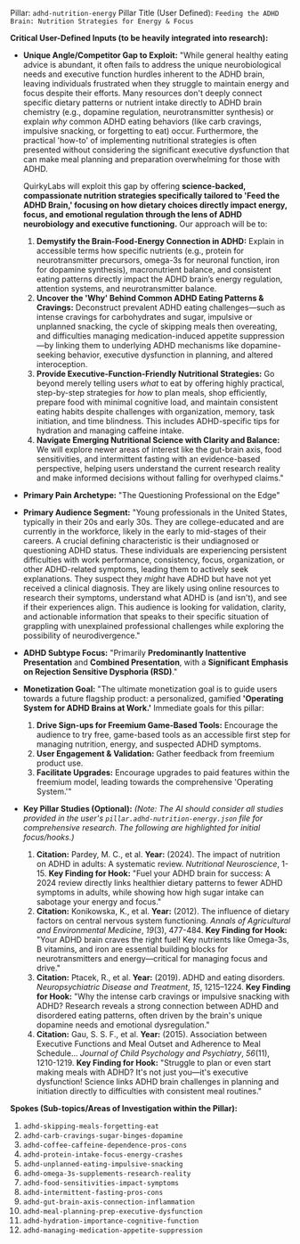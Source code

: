 Pillar: `adhd-nutrition-energy`
Pillar Title (User Defined): `Feeding the ADHD Brain: Nutrition Strategies for Energy & Focus`

**Critical User-Defined Inputs (to be heavily integrated into research):**

* **Unique Angle/Competitor Gap to Exploit:**
    "While general healthy eating advice is abundant, it often fails to address the unique neurobiological needs and executive function hurdles inherent to the ADHD brain, leaving individuals frustrated when they struggle to maintain energy and focus despite their efforts. Many resources don't deeply connect specific dietary patterns or nutrient intake directly to ADHD brain chemistry (e.g., dopamine regulation, neurotransmitter synthesis) or explain *why* common ADHD eating behaviors (like carb cravings, impulsive snacking, or forgetting to eat) occur. Furthermore, the practical 'how-to' of implementing nutritional strategies is often presented without considering the significant executive dysfunction that can make meal planning and preparation overwhelming for those with ADHD.

    QuirkyLabs will exploit this gap by offering **science-backed, compassionate nutrition strategies specifically tailored to 'Feed the ADHD Brain,' focusing on how dietary choices directly impact energy, focus, and emotional regulation through the lens of ADHD neurobiology and executive functioning.** Our approach will be to:
    1.  **Demystify the Brain-Food-Energy Connection in ADHD:** Explain in accessible terms how specific nutrients (e.g., protein for neurotransmitter precursors, omega-3s for neuronal function, iron for dopamine synthesis), macronutrient balance, and consistent eating patterns directly impact the ADHD brain’s energy regulation, attention systems, and neurotransmitter balance.
    2.  **Uncover the 'Why' Behind Common ADHD Eating Patterns & Cravings:** Deconstruct prevalent ADHD eating challenges—such as intense cravings for carbohydrates and sugar, impulsive or unplanned snacking, the cycle of skipping meals then overeating, and difficulties managing medication-induced appetite suppression—by linking them to underlying ADHD mechanisms like dopamine-seeking behavior, executive dysfunction in planning, and altered interoception.
    3.  **Provide Executive-Function-Friendly Nutritional Strategies:** Go beyond merely telling users *what* to eat by offering highly practical, step-by-step strategies for *how* to plan meals, shop efficiently, prepare food with minimal cognitive load, and maintain consistent eating habits despite challenges with organization, memory, task initiation, and time blindness. This includes ADHD-specific tips for hydration and managing caffeine intake.
    4.  **Navigate Emerging Nutritional Science with Clarity and Balance:** We will explore newer areas of interest like the gut-brain axis, food sensitivities, and intermittent fasting with an evidence-based perspective, helping users understand the current research reality and make informed decisions without falling for overhyped claims."

* **Primary Pain Archetype:** "The Questioning Professional on the Edge"

* **Primary Audience Segment:** "Young professionals in the United States, typically in their 20s and early 30s. They are college-educated and are currently in the workforce, likely in the early to mid-stages of their careers. A crucial defining characteristic is their undiagnosed or questioning ADHD status. These individuals are experiencing persistent difficulties with work performance, consistency, focus, organization, or other ADHD-related symptoms, leading them to actively seek explanations. They suspect they *might* have ADHD but have not yet received a clinical diagnosis. They are likely using online resources to research their symptoms, understand what ADHD is (and isn't), and see if their experiences align. This audience is looking for validation, clarity, and actionable information that speaks to their specific situation of grappling with unexplained professional challenges while exploring the possibility of neurodivergence."

* **ADHD Subtype Focus:** "Primarily **Predominantly Inattentive Presentation** and **Combined Presentation**, with a **Significant Emphasis on Rejection Sensitive Dysphoria (RSD)**."

* **Monetization Goal:** "The ultimate monetization goal is to guide users towards a future flagship product: a personalized, gamified **'Operating System for ADHD Brains at Work.'**
    Immediate goals for this pillar:
    1.  **Drive Sign-ups for Freemium Game-Based Tools:** Encourage the audience to try free, game-based tools as an accessible first step for managing nutrition, energy, and suspected ADHD symptoms.
    2.  **User Engagement & Validation:** Gather feedback from freemium product use.
    3.  **Facilitate Upgrades:** Encourage upgrades to paid features within the freemium model, leading towards the comprehensive 'Operating System.'"

* **Key Pillar Studies (Optional):**
    *(Note: The AI should consider all studies provided in the user's `pillar.adhd-nutrition-energy.json` file for comprehensive research. The following are highlighted for initial focus/hooks.)*
    1.  **Citation:** Pardey, M. C., et al. **Year:** (2024). The impact of nutrition on ADHD in adults: A systematic review. *Nutritional Neuroscience*, 1-15. **Key Finding for Hook:** "Fuel your ADHD brain for success: A 2024 review directly links healthier dietary patterns to fewer ADHD symptoms in adults, while showing how high sugar intake can sabotage your energy and focus."
    2.  **Citation:** Konikowska, K., et al. **Year:** (2012). The influence of dietary factors on central nervous system functioning. *Annals of Agricultural and Environmental Medicine*, *19*(3), 477-484. **Key Finding for Hook:** "Your ADHD brain craves the right fuel! Key nutrients like Omega-3s, B vitamins, and iron are essential building blocks for neurotransmitters and energy—critical for managing focus and drive."
    3.  **Citation:** Ptacek, R., et al. **Year:** (2019). ADHD and eating disorders. *Neuropsychiatric Disease and Treatment*, *15*, 1215–1224. **Key Finding for Hook:** "Why the intense carb cravings or impulsive snacking with ADHD? Research reveals a strong connection between ADHD and disordered eating patterns, often driven by the brain's unique dopamine needs and emotional dysregulation."
    4.  **Citation:** Gau, S. S. F., et al. **Year:** (2015). Association between Executive Functions and Meal Outset and Adherence to Meal Schedule... *Journal of Child Psychology and Psychiatry*, *56*(11), 1210-1219. **Key Finding for Hook:** "Struggle to plan or even start making meals with ADHD? It's not just you—it's executive dysfunction! Science links ADHD brain challenges in planning and initiation directly to difficulties with consistent meal routines."

**Spokes (Sub-topics/Areas of Investigation within the Pillar):**

1.  `adhd-skipping-meals-forgetting-eat`
2.  `adhd-carb-cravings-sugar-binges-dopamine`
3.  `adhd-coffee-caffeine-dependence-pros-cons`
4.  `adhd-protein-intake-focus-energy-crashes`
5.  `adhd-unplanned-eating-impulsive-snacking`
6.  `adhd-omega-3s-supplements-research-reality`
7.  `adhd-food-sensitivities-impact-symptoms`
8.  `adhd-intermittent-fasting-pros-cons`
9.  `adhd-gut-brain-axis-connection-inflammation`
10. `adhd-meal-planning-prep-executive-dysfunction`
11. `adhd-hydration-importance-cognitive-function`
12. `adhd-managing-medication-appetite-suppression`